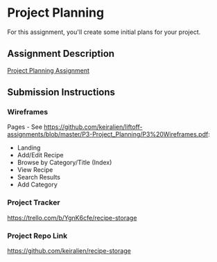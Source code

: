 # Project Planning
For this assignment, you'll create some initial plans for your project.

## Assignment Description
[Project Planning Assignment](https://education.launchcode.org/liftoff/modules/assignments/project-planning)

## Submission Instructions

### Wireframes

Pages - See https://github.com/keiralien/liftoff-assignments/blob/master/P3-Project_Planning/P3%20Wireframes.pdf:

* Landing
* Add/Edit Recipe
* Browse by Category/Title (Index)
* View Recipe
* Search Results
* Add Category


### Project Tracker

https://trello.com/b/YgnK6cfe/recipe-storage

### Project Repo Link

https://github.com/keiralien/recipe-storage
